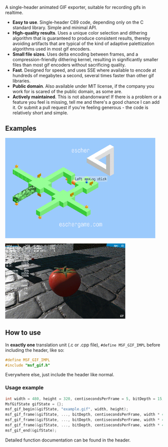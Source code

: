A single-header animated GIF exporter, suitable for recording gifs in realtime.
* **Easy to use**. Single-header C89 code, depending only on the C standard library. Simple and minimal API.
* **High-quality results**. Uses a unique color selection and dithering algorithm that is guaranteed to produce consistent results, thereby avoiding artifacts that are typical of the kind of adaptive palettization algorithms used in most gif encoders.
* **Small file sizes**. Uses delta encoding between frames, and a compression-friendly dithering kernel, resulting in significantly smaller files than most gif encoders without sacrificing quality.
* **Fast**. Designed for speed, and uses SSE where available to encode at hundreds of megabytes a second, several times faster than other gif libraries.
* **Public domain**. Also available under MIT license, if the company you work for is scared of the public domain, as some are.
* **Actively maintained**. This is not abandonware! If there is a problem or a feature you feel is missing, tell me and there's a good chance I can add it. Or submit a pull request if you're feeling generous - the code is relatively short and simple.

## Examples

[![Example gif from Escher](examples/flip.gif)](https://eschergame.com/)

[![Example gif from DIWide](examples/diwide.gif)](https://github.com/notnullnotvoid/DIWide)

## How to use

In **exactly one** translation unit (.c or .cpp file), `#define MSF_GIF_IMPL` before including the header, like so:
```cpp
#define MSF_GIF_IMPL
#include "msf_gif.h"
```
Everywhere else, just include the header like normal.

### Usage example

```cpp
int width = 480, height = 320, centisecondsPerFrame = 5, bitDepth = 15;
MsfGifState gifState = {};
msf_gif_begin(&gifState, "example.gif", width, height);
msf_gif_frame(&gifState, ..., bitDepth, centisecondsPerFrame, width * 4, false); //frame 1
msf_gif_frame(&gifState, ..., bitDepth, centisecondsPerFrame, width * 4, false); //frame 2
msf_gif_frame(&gifState, ..., bitDepth, centisecondsPerFrame, width * 4, false); //frame 3, etc...
msf_gif_end(&gifState);
```
Detailed function documentation can be found in the header.
